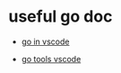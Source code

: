# useful go doc

* [go in vscode](https://dev.to/vuong/golang-in-vscode-show-code-coverage-of-after-saving-test-8g0)

* [go tools vscode](https://github.com/Microsoft/vscode-go/wiki/Go-tools-that-the-Go-extension-depends-on)